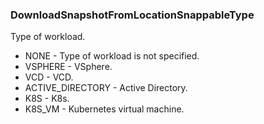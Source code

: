 ### DownloadSnapshotFromLocationSnappableType
Type of workload.

- NONE - Type of workload is not specified.
- VSPHERE - VSphere.
- VCD - VCD.
- ACTIVE_DIRECTORY - Active Directory.
- K8S - K8s.
- K8S_VM - Kubernetes virtual machine.

